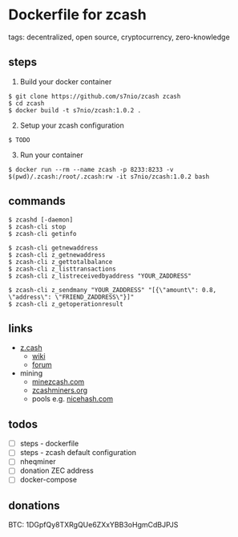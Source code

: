 # Dockerfile for zcash

tags: decentralized, open source, cryptocurrency, zero-knowledge

## steps

1. Build your docker container

  ```shell
  $ git clone https://github.com/s7nio/zcash zcash
  $ cd zcash
  $ docker build -t s7nio/zcash:1.0.2 .
  ```

2. Setup your zcash configuration

  ```shell
  $ TODO
  ```

3. Run your container
  
  ```shell
  $ docker run --rm --name zcash -p 8233:8233 -v $(pwd)/.zcash:/root/.zcash:rw -it s7nio/zcash:1.0.2 bash
  ```

## commands

```shell
$ zcashd [-daemon]
$ zcash-cli stop
$ zcash-cli getinfo

$ zcash-cli getnewaddress
$ zcash-cli z_getnewaddress
$ zcash-cli z_gettotalbalance
$ zcash-cli z_listtransactions
$ zcash-cli z_listreceivedbyaddress "YOUR_ZADDRESS"

$ zcash-cli z_sendmany "YOUR_ZADDRESS" "[{\"amount\": 0.8, \"address\": \"FRIEND_ZADDRESS\"}]"
$ zcash-cli z_getoperationresult
```
## links

- [z.cash](https://z.cash/)
  - [wiki](https://github.com/zcash/zcash/wiki/1.0-User-Guide)
  - [forum](https://forum.z.cash/)
- mining
  - [minezcash.com](https://minezcash.com/)
  - [zcashminers.org](https://zcashminers.org/)
  - pools e.g. [nicehash.com](https://zcash.nicehash.com/)

## todos

- [ ] steps - dockerfile
- [ ] steps - zcash default configuration
- [ ] nheqminer
- [ ] donation ZEC address
- [ ] docker-compose

## donations

BTC: 1DGpfQy8TXRgQUe6ZXxYBB3oHgmCdBJPJS
